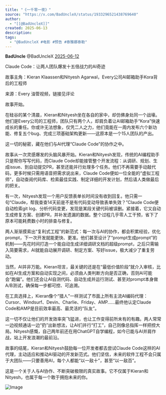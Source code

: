 ```yaml
---
title: "《一千零一夜》"
source: "https://x.com/BadUncleX/status/1933296521438769640"
author:
  - "[[@BadUncleX]]"
created: 2025-06-13
description:
tags:
  - "@BadUncleX #电影 #预告 #泰雅娜泰勒"
---
```

**BadUncle** @BadUncleX [2025-06-12](https://x.com/BadUncleX/status/1933296521438769640)

Claude Code：让两人团队爆发十五倍战力的AI奇迹  
  
故事主角：Kieran Klaassen和Nityesh Agarwal，Every公司AI邮箱助手Kora背后的工程师  
  
来源：Every 油管视频，链接见评论  
  
故事开始。  
  
在硅谷的某个清晨，Kieran和Nityesh坐在各自的家中，却仿佛身处同一个战壕。他们是Every公司的工程师，团队只有两个人，却肩负着让AI邮箱助手“Kora”快速成长的重任。你或许无法想象，仅凭二人之力，他们竟能在一周内发布六个新功能、修复五个bug、完成三项基础架构更新——这原本是一个15人团队的产出。  
  
这一切的秘密，藏在他们与AI代理“Claude Code”的协作之中。  
  
故事从一次灵感爆发的头脑风暴开始。Kieran和Nityesh发现，传统的AI编程助手只是帮你写写代码，而Claude Code却能接管整个开发流程：从调研、规划、生成issue、到自动提交PR，甚至还能并行处理多个任务。他们不再需要手动敲代码，更多时候只需用语音把需求说出来，Claude Code便如一位全能的“虚拟工程师”，自动查阅代码库、检索最佳实践、制定详细的开发计划，然后请人类做最后的把关。  
  
有一次，Nityesh发现一个用户反馈表单长时间没有收到回复。他只需一句“Claude，帮我查查14天前是不是有代码变动导致表单失效？”Claude Code便自动检索git log、分析代码变更，发现是某段关键代码被误删。紧接着，它又自动生成修复方案、创建PR，并补发遗漏的数据。整个过程几乎零人工干预，省下了原本可能耗费数小时的排查与修复。  
  
两人渐渐摸索出“复利式工程”的新范式：每一次与AI的协作，都会积累经验，优化prompt，下一次开发就能更快、更准。他们甚至设计了“prompt生成prompt”的机制——先花时间打造一个能自动生成详细调研文档的超级prompt，之后只需输入简要需求，AI就能自动展开调研、制定方案、写好issue，极大减少了重复劳动。  
  
当然，AI并非万能。Kieran坦言，最关键的还是在“最低价值阶段”就介入审核，比如在AI生成方案和自动实现之间，必须由人类判断方向是否正确，否则AI可能会“跑偏”。他们还会让AI自测代码、自动生成并运行测试、甚至对prompt本身做A/B测试，确保每一步都可控、可追溯。  
  
在工具选择上，Kieran像个“猎人”一样测试了市面上所有主流AI编码代理：Cursor、Windsurf、Devin、Charlie、Friday、AMP……最终他认定Claude Code和AMP是目前效率最高、最灵活的“队友”。  
  
这一切不仅让他们的开发效率突飞猛进，也让工作变得前所未有的有趣。两人常常一边视频通话一边“扔”出新想法，让AI们并行“打工”，自己则像总指挥一样把控大局。Nityesh感慨，自己两年前还在用ChatGPT自学编程，如今已能与AI并肩作战，站上开发浪潮的最前沿。  
  
故事的结尾，Kieran和Nityesh鼓励每一位开发者都去尝试Claude Code这样的AI代理，主动适应和推动AI驱动的开发新范式。他们坚信，未来的软件工程不会只属于大团队——只要善用AI，每个人都能“以一敌十”，甚至“以一敌百”。  
  
这是一个关于人与AI协作、不断突破极限的真实故事。它不仅属于Kieran和Nityesh，也属于每一个敢于拥抱未来的你。

![Image](https://pbs.twimg.com/media/GtQmK4fbMAEGFhb?format=jpg&name=large)

